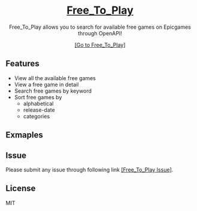 <div align="center">
    <a href="https://jeremyoo.github.io/free_to_play_games/">
        <h1>Free_To_Play</h1>
    </a>

Free_To_Play allows you to search for available free games on Epicgames through OpenAPI!

[[Go to Free_To_Play]](https://jeremyoo.github.io/free_to_play_games/)


<!-- <img src = "./src/static/example2.gif" width ="300" /> <img src = "./src/static/example1.gif" width ="300" /> -->

</div>


## Features
- View all the available free games
- View a free game in detail
- Search free games by keyword
- Sort free games by
    - alphabetical
    - release-date
    - categories
        
## Exmaples
<div align="center">
<!--     <img width="300" src="./src/static/banner/example_1.png"> -->
<!--     <img width="300" src="./src/static/banner/example_2.png"> -->
</div>

## Issue
Please submit any issue through following link [[Free_To_Play Issue]](https://github.com/jeremyoo/free_to_play_games/issues).

## License
MIT
